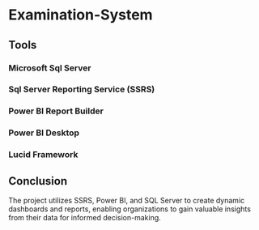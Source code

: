 # Examination-System
## Tools 

### Microsoft Sql Server
### Sql Server Reporting Service (SSRS)
### Power BI Report Builder
### Power BI Desktop
### Lucid Framework


## Conclusion

The project utilizes SSRS, Power BI, and SQL Server to create dynamic dashboards and reports, enabling organizations to gain valuable insights from their data for informed decision-making.

